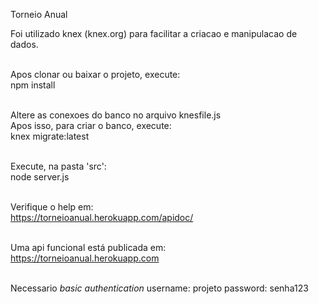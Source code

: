 <p>Torneio Anual

Foi utilizado knex (knex.org) para facilitar a criacao e manipulacao de dados.<br><br>

Apos clonar ou baixar o projeto, execute:<br>
npm install<br><br>

Altere as conexoes do banco no arquivo knesfile.js<br>
Apos isso, para criar o banco, execute: <br>
knex migrate:latest<br><br>

Execute, na pasta 'src':<br>
node server.js<br><br>

Verifique o help em:<br>
https://torneioanual.herokuapp.com/apidoc/<br><br>

Uma api funcional está publicada em:<br>
https://torneioanual.herokuapp.com<br><br>

Necessario <i>basic authentication</i>
username: projeto
password: senha123